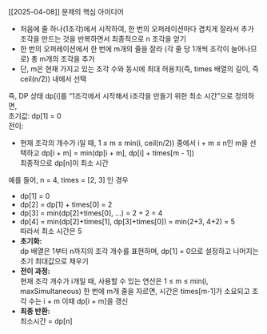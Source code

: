 [[2025-04-08]]
문제의 핵심 아이디어
- 처음에 줄 하나(1조각)에서 시작하여, 한 번의 오퍼레이션마다 겹치게 잘라서 추가 조각을 만드는 것을 반복하면서 최종적으로 n 조각을 얻기
- 한 번의 오퍼레이션에서 한 번에 m개의 줄을 잘라 (각 줄 당 1개씩 조각이 늘어나므로) 총 m개의 조각을 추가
- 단, m은 현재 가지고 있는 조각 수와 동시에 최대 허용치(즉, times 배열의 길이, 즉 ceil(n/2)) 내에서 선택

즉, DP 상태 dp[i]를 “1조각에서 시작해서 i조각을 만들기 위한 최소 시간”으로 정의하면,  
초기값: dp[1] = 0  
전이:
- 현재 조각의 개수가 i일 때, 1 ≤ m ≤ min(i, ceil(n/2)) 중에서 i + m ≤ n인 m을 선택하고  dp[i + m] = min(dp[i + m], dp[i] + times[m - 1])  
    최종적으로 dp[n]이 최소 시간

예를 들어, n = 4, times = [2, 3] 인 경우
- dp[1] = 0
- dp[2] = dp[1] + times[0] = 2
- dp[3] = min(dp[2]+times[0], …) = 2 + 2 = 4
- dp[4] = min(dp[2]+times[1], dp[3]+times[0]) = min(2+3, 4+2) = 5  
    따라서 최소 시간은 5
- **초기화:**  
    dp 배열은 1부터 n까지의 조각 개수를 표현하며, dp[1] = 0으로 설정하고 나머지는 초기 최대값으로 채우기
- **전이 과정:**  
    현재 조각 개수가 i개일 때, 사용할 수 있는 연산은 1 ≤ m ≤ min(i, maxSimultaneous)
    한 번에 m개 줄을 자르면, 시간은 times[m-1]가 소요되고 조각 수는 i + m
    이때 dp[i + m]을 갱신
- **최종 반환:**  
    최소시간 = dp[n]